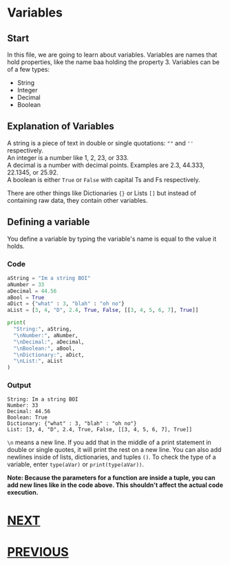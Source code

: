 # Variables

## Start

In this file, we are going to learn about variables. Variables are names that hold properties, like the name baa holding the property 3. Variables can be of a few types:

- String
- Integer
- Decimal
- Boolean

## Explanation of Variables

A string is a piece of text in double or single quotations: `""` and `''` respectively. \
An integer is a number like 1, 2, 23, or 333. \
A decimal is a number with decimal points. Examples are 2.3, 44.333, 22.1345, or 25.92. \
A boolean is either `True` or `False` with capital Ts and Fs respectively.

There are other things like Dictionaries `{}` or Lists `[]` but instead of containing raw data, they contain other variables.

## Defining a variable

You define a variable by typing the variable's name is equal to the value it holds.

### Code

```python
aString = "Im a string BOI"
aNumber = 33
aDecimal = 44.56
aBool = True
aDict = {"what" : 3, "blah" : "oh no"}
aList = [3, 4, "D", 2.4, True, False, [[3, 4, 5, 6, 7], True]]

print(
  "String:", aString,
  "\nNumber:", aNumber,
  "\nDecimal:", aDecimal,
  "\nBoolean:", aBool,
  "\nDictionary:", aDict,
  "\nList:", aList
)
```

### Output

```shell
String: Im a string BOI
Number: 33
Decimal: 44.56
Boolean: True
Dictionary: {"what" : 3, "blah" : "oh no"}
List: [3, 4, "D", 2.4, True, False, [[3, 4, 5, 6, 7], True]]
```

`\n` means a new line. If you add that in the middle of a print statement in double or single quotes, it will print the rest on a new line. You can also add newlines inside of lists, dictionaries, and tuples `()`. To check the type of a variable, enter `type(aVar)` or `print(type(aVar))`.

**Note: Because the parameters for a function are inside a tuple, you can add new lines like in the code above. This shouldn't affect the actual code execution.**

# [NEXT](3.%20operators.md)

# [PREVIOUS](1.%20print.md)
